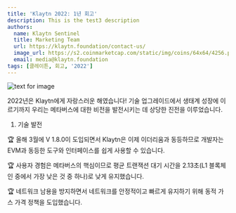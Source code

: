 ```yaml
---
title: 'Klaytn 2022: 1년 회고'
description: This is the test3 description
authors:
  name: Klaytn Sentinel
  title: Marketing Team
  url: https://klaytn.foundation/contact-us/
  image_url: https://s2.coinmarketcap.com/static/img/coins/64x64/4256.png
  email: media@klaytn.foundation
tags: [클레이튼, 회고, '2022']
---
```


![text for image](https://miro.medium.com/max/1400/0*YFBrInhHVpNSdPYZ.webp)

2022년은 Klaytn에게 자랑스러운 해였습니다! 기술 업그레이드에서 생태계 성장에 이르기까지 우리는 메타버스에 대한 비전을 발전시키는 데 상당한 진전을 이루었습니다.

<!--truncate-->

1. 기술 발전

🏆 올해 3월에 V 1.8.0이 도입되면서 Klaytn은 이제 이더리움과 동등하므로 개발자는 EVM과 동등한 도구와 인터페이스를 쉽게 사용할 수 있습니다.

🏆 사용자 경험은 메타버스의 핵심이므로 평균 트랜잭션 대기 시간을 2.13초(L1 블록체인 중에서 가장 낮은 것 중 하나)로 낮게 유지했습니다.

🏆 네트워크 남용을 방지하면서 네트워크를 안정적이고 빠르게 유지하기 위해 동적 가스 가격 정책을 도입했습니다.

